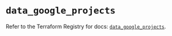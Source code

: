 # `data_google_projects`

Refer to the Terraform Registry for docs: [`data_google_projects`](https://registry.terraform.io/providers/hashicorp/google-beta/6.10.0/docs/data-sources/google_projects).
